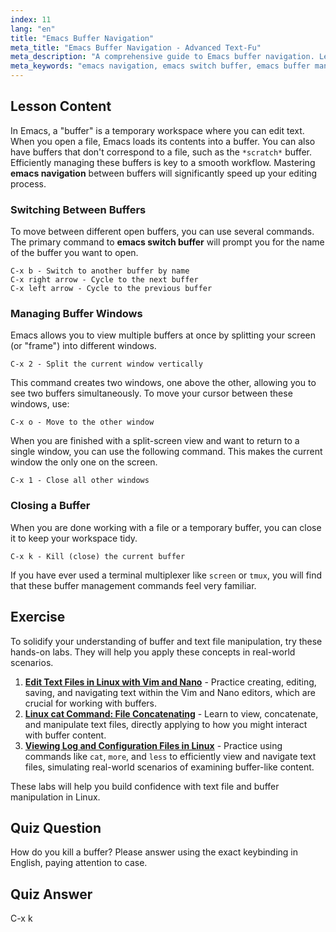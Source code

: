 ```yaml
---
index: 11
lang: "en"
title: "Emacs Buffer Navigation"
meta_title: "Emacs Buffer Navigation - Advanced Text-Fu"
meta_description: "A comprehensive guide to Emacs buffer navigation. Learn how to efficiently switch buffers, split windows, and manage your workflow with essential Emacs commands. Master the emacs switch buffer command and improve your text editing skills."
meta_keywords: "emacs navigation, emacs switch buffer, emacs buffer management, emacs commands, C-x b, C-x k, C-x 2, text editor, linux"
---
```


## Lesson Content

In Emacs, a "buffer" is a temporary workspace where you can edit text. When you open a file, Emacs loads its contents into a buffer. You can also have buffers that don't correspond to a file, such as the `*scratch*` buffer. Efficiently managing these buffers is key to a smooth workflow. Mastering **emacs navigation** between buffers will significantly speed up your editing process.

### Switching Between Buffers

To move between different open buffers, you can use several commands. The primary command to **emacs switch buffer** will prompt you for the name of the buffer you want to open.

```
C-x b - Switch to another buffer by name
C-x right arrow - Cycle to the next buffer
C-x left arrow - Cycle to the previous buffer
```

### Managing Buffer Windows

Emacs allows you to view multiple buffers at once by splitting your screen (or "frame") into different windows.

```
C-x 2 - Split the current window vertically
```

This command creates two windows, one above the other, allowing you to see two buffers simultaneously. To move your cursor between these windows, use:

```
C-x o - Move to the other window
```

When you are finished with a split-screen view and want to return to a single window, you can use the following command. This makes the current window the only one on the screen.

```
C-x 1 - Close all other windows
```

### Closing a Buffer

When you are done working with a file or a temporary buffer, you can close it to keep your workspace tidy.

```
C-x k - Kill (close) the current buffer
```

If you have ever used a terminal multiplexer like `screen` or `tmux`, you will find that these buffer management commands feel very familiar.

## Exercise

To solidify your understanding of buffer and text file manipulation, try these hands-on labs. They will help you apply these concepts in real-world scenarios.

1. **[Edit Text Files in Linux with Vim and Nano](https://labex.io/labs/comptia-edit-text-files-in-linux-with-vim-and-nano-591076)** - Practice creating, editing, saving, and navigating text within the Vim and Nano editors, which are crucial for working with buffers.
2. **[Linux cat Command: File Concatenating](https://labex.io/labs/linux-linux-cat-command-file-concatenating-210986)** - Learn to view, concatenate, and manipulate text files, directly applying to how you might interact with buffer content.
3. **[Viewing Log and Configuration Files in Linux](https://labex.io/labs/linux-viewing-log-and-configuration-files-in-linux-387914)** - Practice using commands like `cat`, `more`, and `less` to efficiently view and navigate text files, simulating real-world scenarios of examining buffer-like content.

These labs will help you build confidence with text file and buffer manipulation in Linux.

## Quiz Question

How do you kill a buffer? Please answer using the exact keybinding in English, paying attention to case.

## Quiz Answer

C-x k
